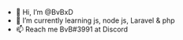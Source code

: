 - 👋 Hi, I’m @BvBxD
- 🌱 I’m currently learning js, node js, Laravel & php 
- 📫 Reach me BvB#3991 at Discord

<!---
BvBxD/BvBxD is a ✨ special ✨ repository because its `README.md` (this file) appears on your GitHub profile.
You can click the Preview link to take a look at your changes.
--->
